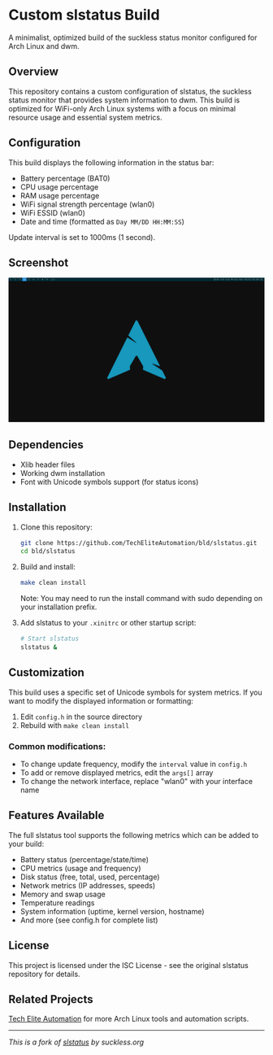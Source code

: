 # Custom slstatus Build

A minimalist, optimized build of the suckless status monitor configured for Arch Linux and dwm.

## Overview

This repository contains a custom configuration of slstatus, the suckless status monitor that provides system information to dwm. This build is optimized for WiFi-only Arch Linux systems with a focus on minimal resource usage and essential system metrics.

## Configuration

This build displays the following information in the status bar:

- Battery percentage (BAT0)
- CPU usage percentage
- RAM usage percentage
- WiFi signal strength percentage (wlan0)
- WiFi ESSID (wlan0)
- Date and time (formatted as `Day MM/DD HH:MM:SS`)

Update interval is set to 1000ms (1 second).

## Screenshot

![slstatus in action](screenshot.png)

## Dependencies

- Xlib header files
- Working dwm installation
- Font with Unicode symbols support (for status icons)

## Installation

1. Clone this repository:
   ```bash
   git clone https://github.com/TechEliteAutomation/bld/slstatus.git
   cd bld/slstatus
   ```

2. Build and install:
   ```bash
   make clean install
   ```

   Note: You may need to run the install command with sudo depending on your installation prefix.

3. Add slstatus to your `.xinitrc` or other startup script:
   ```bash
   # Start slstatus
   slstatus &
   ```

## Customization

This build uses a specific set of Unicode symbols for system metrics. If you want to modify the displayed information or formatting:

1. Edit `config.h` in the source directory
2. Rebuild with `make clean install`

### Common modifications:

- To change update frequency, modify the `interval` value in `config.h`
- To add or remove displayed metrics, edit the `args[]` array
- To change the network interface, replace "wlan0" with your interface name

## Features Available

The full slstatus tool supports the following metrics which can be added to your build:

- Battery status (percentage/state/time)
- CPU metrics (usage and frequency)
- Disk status (free, total, used, percentage)
- Network metrics (IP addresses, speeds)
- Memory and swap usage
- Temperature readings
- System information (uptime, kernel version, hostname)
- And more (see config.h for complete list)

## License

This project is licensed under the ISC License - see the original slstatus repository for details.

## Related Projects

[Tech Elite Automation](https://github.com/TechEliteAutomation) for more Arch Linux tools and automation scripts.

---

*This is a fork of [slstatus](https://tools.suckless.org/slstatus/) by suckless.org*
